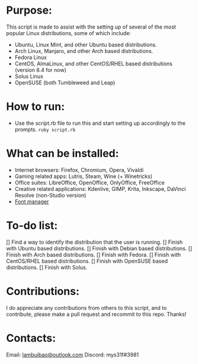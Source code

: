 # Purpose:
This script is made to assist with the setting up of several of the most popular Linux distributions, some of which include:
- Ubuntu, Linux Mint, and other Ubuntu based distributions.
- Arch Linux, Manjaro, and other Arch based distributions.
- Fedora Linux
- CentOS, AlmaLinux, and other CentOS/RHEL based distributions (version 8.4 for now)
- Solus Linux
- OpenSUSE (both Tumbleweed and Leap)

# How to run:
- Use the script.rb file to run this and start setting up accordingly to the prompts.
`ruby script.rb`

# What can be installed:
- Internet browsers: Firefox, Chromium, Opera, Vivaldi
- Gaming related apps: Lutris, Steam, Wine (+ Winetricks)
- Office suites: LibreOffice, OpenOffice, OnlyOffice, FreeOffice
- Creative related applications: Kdenlive, GIMP, Krita, Inkscape, DaVinci Resolve (non-Studio version)
- <a href="https://github.com/FontManager/font-manager">Font manager</a>

# To-do list:
[] Find a way to identify the distribution that the user is running.
[] Finish with Ubuntu based distributions.
[] Finish with Debian based distributions.
[] Finish with Arch based distributions.
[] Finish with Fedora.
[] Finish with CentOS/RHEL based distributions.
[] Finish with OpenSUSE based distributions.
[] Finish with Solus.

# Contributions:
I do appreciate any contributions from others to this script, and to contribute, please make a pull request and recommit to this repo. Thanks!

# Contacts:
Email: lambuibao@outlook.com
Discord: mys31f#3981